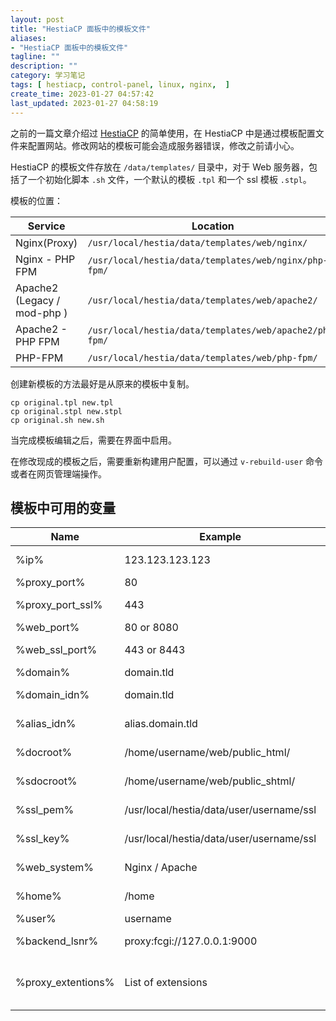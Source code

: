 ```yaml
---
layout: post
title: "HestiaCP 面板中的模板文件"
aliases:
- "HestiaCP 面板中的模板文件"
tagline: ""
description: ""
category: 学习笔记
tags: [ hestiacp, control-panel, linux, nginx,  ]
create_time: 2023-01-27 04:57:42
last_updated: 2023-01-27 04:58:19
---
```


之前的一篇文章介绍过 [HestiaCP](/post/2022/07/web-server-control-panel-hestia-usage.html) 的简单使用，在 HestiaCP 中是通过模板配置文件来配置网站。修改网站的模板可能会造成服务器错误，修改之前请小心。

HestiaCP 的模板文件存放在 `/data/templates/` 目录中，对于 Web 服务器，包括了一个初始化脚本 `.sh` 文件，一个默认的模板 `.tpl` 和一个 ssl 模板 `.stpl`。

模板的位置：

| Service                     | Location                                                |
| --------------------------- | ------------------------------------------------------- |
| Nginx(Proxy)                | `/usr/local/hestia/data/templates/web/nginx/`           |
| Nginx - PHP FPM             | `/usr/local/hestia/data/templates/web/nginx/php-fpm/`   |
| Apache2 (Legacy / mod-php ) | `/usr/local/hestia/data/templates/web/apache2/`         |
| Apache2 - PHP FPM           | `/usr/local/hestia/data/templates/web/apache2/php-fpm/` |
| PHP-FPM                     | `/usr/local/hestia/data/templates/web/php-fpm/`         |

创建新模板的方法最好是从原来的模板中复制。

```
cp original.tpl new.tpl
cp original.stpl new.stpl
cp original.sh new.sh
```

当完成模板编辑之后，需要在界面中启用。

在修改现成的模板之后，需要重新构建用户配置，可以通过 `v-rebuild-user` 命令或者在网页管理端操作。

## 模板中可用的变量

| Name               | Example                                  | Description                                           |
| ------------------ | ---------------------------------------- | ----------------------------------------------------- |
| %ip%               | 123.123.123.123                          | IP Address of Server                                  |
| %proxy_port%       | 80                                       | Port of Proxy                                         |
| %proxy_port_ssl%   | 443                                      | Port of Proxy (SSL)                                   |
| %web_port%         | 80 or 8080                               | Port of Webserver                                     |
| %web_ssl_port%     | 443 or 8443                              | Port of Webserver (SSL)                               |
| %domain%           | domain.tld                               | Domain                                                |
| %domain_idn%       | domain.tld                               | Domain (Internationalised)                            |
| %alias_idn%        | alias.domain.tld                         | Alias Domain (Internationalised)                      |
| %docroot%          | /home/username/web/public_html/          | Document root of domain                               |
| %sdocroot%         | /home/username/web/public_shtml/         | Private root of domain                                |
| %ssl_pem%          | /usr/local/hestia/data/user/username/ssl | Location of SSL Certificate                           |
| %ssl_key%          | /usr/local/hestia/data/user/username/ssl | Location of SSL Key                                   |
| %web_system%       | Nginx / Apache                           | Software used as Webserver                            |
| %home%             | /home                                    | Default home directory                                |
| %user%             | username                                 | Username of user                                      |
| %backend_lsnr%     | proxy:fcgi://127.0.0.1:9000              | Your default FPM Server                               |
| %proxy_extentions% | List of extensions                       | Extensions that should be handled by the proxy server |

